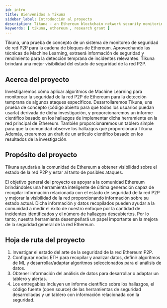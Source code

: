 ```yaml
---
id: intro
title: Bienvenidos a Tikuna
sidebar_label: Introducción al proyecto
description: Tikuna - an Ethereum blockchain network security monitoring system
keywords: [ tikuna, ethereum , research grant ]
---
```


Tikuna, una prueba de concepto de un sistema de monitoreo de seguridad de red P2P  para la cadena de bloques de Ethereum. Aprovechando las técnicas de Machine Learning, extraerá información de seguridad y rendimiento para la detección temprana de incidentes relevantes. Tikuna brindará una mejor visibilidad del estado de seguridad de la red P2P.

## Acerca del proyecto

Investigaremos cómo aplicar algoritmos de Machine Learning para monitorear la seguridad de la red P2P de Ethereum  para la detección temprana de algunos ataques específicos. Desarrollaremos Tikuna, una prueba de concepto (código abierto para que todos los usuarios puedan usarla) derivada de dicha investigación, y proporcionaremos un informe científico basado en los hallazgos de implementar dicha herramienta en la red principal de Ethereum. También proporcionaremos un tablero simple para que la comunidad observe los hallazgos que proporcionará Tikuna. Además, crearemos un draft de un artículo científico basado en los resultados de la investigación.

## Propósito del proyecto

Tikuna ayudará a la comunidad de Ethereum a obtener visibilidad sobre el estado de la red P2P y estar al tanto de posibles ataques.

El objetivo general del proyecto es apoyar a la comunidad Ethereum brindándoles una herramienta inteligente de última generación capaz de recopilar información relacionada con el estado de seguridad  de la red P2P y mejorar la visibilidad de la red proporcionando información sobre su estado actual. Dicha información y datos recopilados pueden ayudar a la comunidad a medir el éxito de nuestro enfoque por la cantidad de incidentes identificados y el número de hallazgos descubiertos. Por lo tanto, nuestra herramienta desempeñará un papel importante en la mejora de la seguridad general de la red Ethereum.

## Hoja de ruta del proyecto

1. Investigar el estado del arte de la seguridad de la red Ethereum P2P.
2. Configurar nodos ETH para recopilar y analizar datos, definir algoritmos de ML y desarrollar/adaptar algoritmos seleccionados para el análisis de datos.
3. Obtener información del análisis de datos para desarrollar o adaptar un tablero y alertas.
4. Los entregables incluyen un informe científico sobre los hallazgos, el código fuente (open source) de las herramientas de seguridad desarrolladas y un tablero con información relacionada con la seguridad.